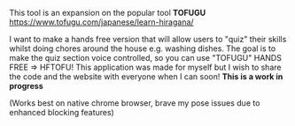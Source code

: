 This tool is an expansion on the popular tool **TOFUGU** https://www.tofugu.com/japanese/learn-hiragana/

I want to make a hands free version that will allow users to "quiz" their skills whilst doing chores around the house e.g. washing dishes.
The goal is to make the quiz section voice controlled, so you can use "TOFUGU" HANDS FREE => HFTOFU! 
This application was made for myself but I wish to share the code and the website with everyone when I can soon!
**This is a work in progress**


(Works best on native chrome browser, brave my pose issues due to enhanced blocking features)
